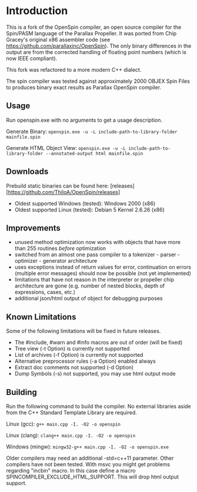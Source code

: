 Introduction
============

This is a fork of the OpenSpin compiler, an open source compiler for the Spin/PASM language of the Parallax Propeller. It was ported from Chip Gracey's original x86 assembler code (see https://github.com/parallaxinc/OpenSpin). The only binary differences in the output are from the corrected handling of floating point numbers (which is now IEEE compliant).

This fork was refactored to a more modern C++ dialect.

The spin compiler was tested against approximately 2000 OBJEX Spin Files to produces binary exact results as Parallax OpenSpin compiler.

Usage
-----

Run openspin.exe with no arguments to get a usage description.

Generate Binary: ``openspin.exe -u -L include-path-to-library-folder mainfile.spin``

Generate HTML Object View: ``openspin.exe -u -L include-path-to-library-folder --annotated-output html mainfile.spin``

Downloads
---------

Prebuild static binaries can be found here: [releases][https://github.com/ThiloA/OpenSpin/releases]

* Oldest supported Windows (tested): Windows 2000 (x86)
* Oldest supported Linux (tested): Debian 5 Kernel 2.6.26 (x86)

Improvements
------------

* unused method optimization now works with objects that have more than 255 routines *before* optimization
* switched from an almost one pass compiler to a tokenizer - parser - optimizer - generator architecture
* uses exceptions instead of return values for error, continuation on errors (multiple error messages) should now be possible (not yet implemented)
* limitations that have not reason in the interpreter or propeller chip architecture are gone (e.g. number of nested blocks, depth of expressions, cases, etc.)
* additional json/html output of object for debugging purposes

Known Limitations
-----------------

Some of the following limitations will be fixed in future releases.

* The #include, #warn and #info macros are out of order (will be fixed)
* Tree view (-t Option) is currently not supported
* List of archives (-f Option) is currently not supported
* Alternative preprocessor rules (-a Option) enabled always
* Extract doc comments not supported (-d Option)
* Dump Symbols (-s) not supported, you may use html output mode

Building
--------

Run the following command to build the compiler. No external libraries aside from the C++ Standard Template Library are required.

Linux (gcc):
``g++ main.cpp -I. -O2 -o openspin``

Linux (clang):
``clang++ main.cpp -I. -O2 -o openspin``

Windows (mingw):
``mingw32-g++ main.cpp -I. -O2 -o openspin.exe``

Older compilers may need an additional -std=c++11 parameter. Other compilers have not been tested. With msvc you might get problems regarding "incbin" macro. In this case define a macro SPINCOMPILER_EXCLUDE_HTML_SUPPORT. This will drop html output support.


